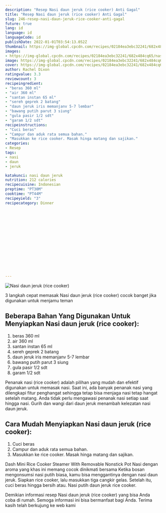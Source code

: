 ```yaml
---
description: "Resep Nasi daun jeruk (rice cooker) Anti Gagal"
title: "Resep Nasi daun jeruk (rice cooker) Anti Gagal"
slug: 246-resep-nasi-daun-jeruk-rice-cooker-anti-gagal
future: true
lang: id
language: id
languageCode: id
publishDate: 2022-01-01T03:54:13.052Z 
thumbnail: https://img-global.cpcdn.com/recipes/02184ea3ebc32241/682x484cq65/nasi-daun-jeruk-rice-cooker-foto-resep-utama.webp
images:
- https://img-global.cpcdn.com/recipes/02184ea3ebc32241/682x484cq65/nasi-daun-jeruk-rice-cooker-foto-resep-utama.webp
image: https://img-global.cpcdn.com/recipes/02184ea3ebc32241/682x484cq65/nasi-daun-jeruk-rice-cooker-foto-resep-utama.webp
cover: https://img-global.cpcdn.com/recipes/02184ea3ebc32241/682x484cq65/nasi-daun-jeruk-rice-cooker-foto-resep-utama.webp
author: Rachel Dixon
ratingvalue: 3.3
reviewcount: 3
recipeingredient:
- "beras 360 ml"
- "air 360 ml"
- "santan instan 65 ml"
- "sereh geprek 2 batang"
- "daun jeruk iris memanjanv 5-7 lembar"
- "bawang putih parut 3 siung"
- "gula pasir 1/2 sdt"
- "garam 1/2 sdt"
recipeinstructions:
- "Cuci beras"
- "Campur dan aduk rata semua bahan."
- "Masukkan ke rice cooker. Masak hinga matang dan sajikan."
categories:
- Resep
tags:
- nasi
- daun
- jeruk

katakunci: nasi daun jeruk 
nutrition: 212 calories
recipecuisine: Indonesian
preptime: "PT30M"
cooktime: "PT44M"
recipeyield: "3"
recipecategory: Dinner


     
    
    
    
    
    
    
    
    
    
    
      
    
---
```



![Nasi daun jeruk (rice cooker)](https://img-global.cpcdn.com/recipes/02184ea3ebc32241/682x484cq65/nasi-daun-jeruk-rice-cooker-foto-resep-utama.webp)

3 langkah cepat memasak  Nasi daun jeruk (rice cooker) cocok banget jika digunakan untuk menjamu teman

<!--inarticleads1-->

## Beberapa Bahan Yang Digunakan Untuk Menyiapkan Nasi daun jeruk (rice cooker):

1. beras 360 ml
1. air 360 ml
1. santan instan 65 ml
1. sereh geprek 2 batang
1. daun jeruk iris memanjanv 5-7 lembar
1. bawang putih parut 3 siung
1. gula pasir 1/2 sdt
1. garam 1/2 sdt

Penanak nasi (rice cooker) adalah pilihan yang mudah dan efektif digunakan untuk memasak nasi. Saat ini, ada banyak penanak nasi yang dilengkapi fitur penghangat sehingga tetap bisa menjaga nasi tetap hangat setelah matang. Anda tidak perlu mengawasi penanak nasi setiap saat hingga nasi. Gurih dan wangi dari daun jeruk menambah kelezatan nasi daun jeruk. 

<!--inarticleads2-->

## Cara Mudah Menyiapkan Nasi daun jeruk (rice cooker):

1. Cuci beras
1. Campur dan aduk rata semua bahan.
1. Masukkan ke rice cooker. Masak hinga matang dan sajikan.


Dash Mini Rice Cooker Steamer With Removable Nonstick Pot Nasi dengan aroma yang khas ini memang cocok dinikmati bersama Ketika bosan mengonsumsi nasi putih biasa, kamu bisa menggantinya dengan nasi daun jeruk. Siapkan rice cooker, lalu masukkan tiga cangkir gelas. Setelah itu, cuci beras hingga bersih atau. Nasi putih daun jeruk rice cooker. 

Demikian informasi  resep Nasi daun jeruk (rice cooker)   yang bisa Anda coba di rumah. Semoga informasi ini bisa bermanfaat bagi Anda. Terima kasih telah berkujung ke web kami
